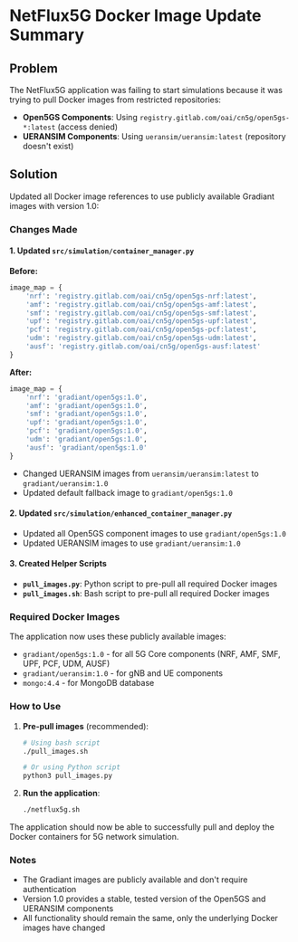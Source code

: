 # NetFlux5G Docker Image Update Summary

## Problem
The NetFlux5G application was failing to start simulations because it was trying to pull Docker images from restricted repositories:
- **Open5GS Components**: Using `registry.gitlab.com/oai/cn5g/open5gs-*:latest` (access denied)
- **UERANSIM Components**: Using `ueransim/ueransim:latest` (repository doesn't exist)

## Solution
Updated all Docker image references to use publicly available Gradiant images with version 1.0:

### Changes Made

#### 1. Updated `src/simulation/container_manager.py`
**Before:**
```python
image_map = {
    'nrf': 'registry.gitlab.com/oai/cn5g/open5gs-nrf:latest',
    'amf': 'registry.gitlab.com/oai/cn5g/open5gs-amf:latest', 
    'smf': 'registry.gitlab.com/oai/cn5g/open5gs-smf:latest',
    'upf': 'registry.gitlab.com/oai/cn5g/open5gs-upf:latest',
    'pcf': 'registry.gitlab.com/oai/cn5g/open5gs-pcf:latest',
    'udm': 'registry.gitlab.com/oai/cn5g/open5gs-udm:latest',
    'ausf': 'registry.gitlab.com/oai/cn5g/open5gs-ausf:latest'
}
```

**After:**
```python
image_map = {
    'nrf': 'gradiant/open5gs:1.0',
    'amf': 'gradiant/open5gs:1.0', 
    'smf': 'gradiant/open5gs:1.0',
    'upf': 'gradiant/open5gs:1.0',
    'pcf': 'gradiant/open5gs:1.0',
    'udm': 'gradiant/open5gs:1.0',
    'ausf': 'gradiant/open5gs:1.0'
}
```

- Changed UERANSIM images from `ueransim/ueransim:latest` to `gradiant/ueransim:1.0`
- Updated default fallback image to `gradiant/open5gs:1.0`

#### 2. Updated `src/simulation/enhanced_container_manager.py`
- Updated all Open5GS component images to use `gradiant/open5gs:1.0`
- Updated UERANSIM images to use `gradiant/ueransim:1.0`

#### 3. Created Helper Scripts
- **`pull_images.py`**: Python script to pre-pull all required Docker images
- **`pull_images.sh`**: Bash script to pre-pull all required Docker images

### Required Docker Images
The application now uses these publicly available images:
- `gradiant/open5gs:1.0` - for all 5G Core components (NRF, AMF, SMF, UPF, PCF, UDM, AUSF)
- `gradiant/ueransim:1.0` - for gNB and UE components
- `mongo:4.4` - for MongoDB database

### How to Use
1. **Pre-pull images** (recommended):
   ```bash
   # Using bash script
   ./pull_images.sh
   
   # Or using Python script
   python3 pull_images.py
   ```

2. **Run the application**:
   ```bash
   ./netflux5g.sh
   ```

The application should now be able to successfully pull and deploy the Docker containers for 5G network simulation.

### Notes
- The Gradiant images are publicly available and don't require authentication
- Version 1.0 provides a stable, tested version of the Open5GS and UERANSIM components
- All functionality should remain the same, only the underlying Docker images have changed
